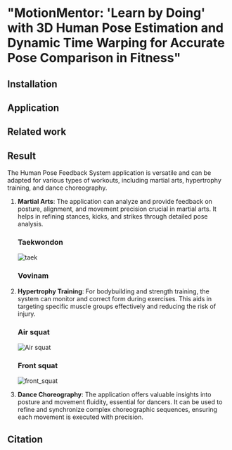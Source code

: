 # "MotionMentor: 'Learn by Doing' with 3D Human Pose Estimation and Dynamic Time Warping for Accurate Pose Comparison in Fitness"
## Installation 
## Application 
## Related work 
## Result 
The Human Pose Feedback System application is versatile and can be adapted for various types of workouts, including martial arts, hypertrophy training, and dance choreography. 

1. **Martial Arts**: The application can analyze and provide feedback on posture, alignment, and movement precision crucial in martial arts. It helps in refining stances, kicks, and strikes through detailed pose analysis. <br>
   ### Taekwondon <br>
   ![taek](https://github.com/vuxminhan/Human-pose-feedback-system/assets/54212949/52cc132e-8d50-4c1e-a9de-79ff95cac5b3)

   ### Vovinam
   
   
2. **Hypertrophy Training**: For bodybuilding and strength training, the system can monitor and correct form during exercises. This aids in targeting specific muscle groups effectively and reducing the risk of injury.
   ### Air squat
   ![Air squat](https://github.com/vuxminhan/Human-pose-feedback-system/assets/54212949/187ae504-44b3-458c-a033-99c5bd4bd971)

   ### Front squat
   ![front_squat](https://github.com/vuxminhan/Human-pose-feedback-system/assets/54212949/84e177a9-b9b7-4c33-82da-49cb204650be)

4. **Dance Choreography**: The application offers valuable insights into posture and movement fluidity, essential for dancers. It can be used to refine and synchronize complex choreographic sequences, ensuring each movement is executed with precision.


## Citation 
